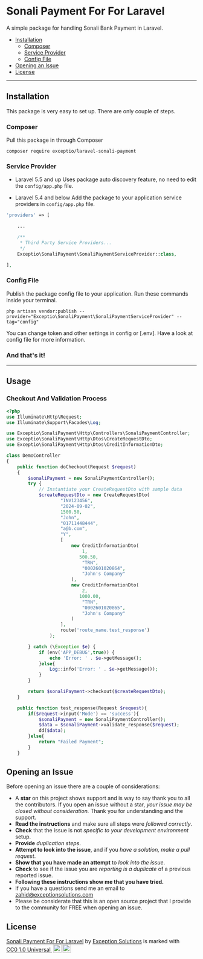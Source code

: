 # Sonali Payment For For Laravel

A simple package for handling Sonali Bank Payment in Laravel.

- [Installation](#installation)
    - [Composer](#composer)
    - [Service Provider](#service-provider)
    - [Config File](#config-file)
- [Opening an Issue](#opening-an-issue)
- [License](#license)

---

## Installation

This package is very easy to set up. There are only couple of steps.

### Composer

Pull this package in through Composer
```
composer require exceptio/laravel-sonali-payment
```

### Service Provider
* Laravel 5.5 and up
Uses package auto discovery feature, no need to edit the `config/app.php` file.

* Laravel 5.4 and below
Add the package to your application service providers in `config/app.php` file.

```php
'providers' => [

    ...

    /**
     * Third Party Service Providers...
     */
    Exceptio\SonaliPayment\SonaliPaymentServiceProvider::class,

],
```

### Config File

Publish the package config file to your application. Run these commands inside your terminal.

    php artisan vendor:publish --provider="Exceptio\SonaliPayment\SonaliPaymentServiceProvider" --tag="config"

You can change token and other settings in config or [.env]. Have a look at config file for more information.


### And that's it!

---

## Usage

### Checkout And Validation Process

```php
<?php
use Illuminate\Http\Request;
use Illuminate\Support\Facades\Log;

use Exceptio\SonaliPayment\Http\Controllers\SonaliPaymentController;
use Exceptio\SonaliPayment\Http\Dtos\CreateRequestDto;
use Exceptio\SonaliPayment\Http\Dtos\CreditInformationDto;

class DemoController
{
    public function doCheckout(Request $request)
    {
        $sonaliPayment = new SonaliPaymentController();
        try {
            // Instantiate your CreateRequestDto with sample data
            $createRequestDto = new CreateRequestDto(
                    "INV123456",
                    "2024-09-02",
                    1500.50,
                    "John",
                    "01711448444",
                    "a@b.com",
                    "Y",
                    [
                        new CreditInformationDto(
                            1,
                           500.50,
                            "TRN",
                            "0002601020864",
                            "John's Company"
                        ),
                        new CreditInformationDto(
                            2,
                           1000.00,
                            "TRN",
                            "0002601020865",
                            "John's Company"
                        )
                    ],
                    route('route_name.test_response')
                );

        } catch (\Exception $e) {
            if (env('APP_DEBUG',true)) {
                echo 'Error: ' . $e->getMessage();
            }else{
                Log::info('Error: ' . $e->getMessage());
            }
        }

        return $sonaliPayment->checkout($createRequestDto);
    }

    public function test_response(Request $request){
        if($request->input('Mode') == 'success'){
            $sonaliPayment = new SonaliPaymentController();
            $data = $sonaliPayment->validate_response($request);
            dd($data);
        }else{
            return "Failed Payment";
        }
    }
```

## Opening an Issue
Before opening an issue there are a couple of considerations:
* A **star** on this project shows support and is way to say thank you to all the contributors. If you open an issue without a star, *your issue may be closed without consideration.* Thank you for understanding and the support.
* **Read the instructions** and make sure all steps were *followed correctly*.
* **Check** that the issue is not *specific to your development environment* setup.
* **Provide** *duplication steps*.
* **Attempt to look into the issue**, and if you *have a solution, make a pull request*.
* **Show that you have made an attempt** to *look into the issue*.
* **Check** to see if the issue you are *reporting is a duplicate* of a previous reported issue.
* **Following these instructions show me that you have tried.**
* If you have a questions send me an email to zahid@exceptionsolutions.com
* Please be considerate that this is an open source project that I provide to the community for FREE when opening an issue. 

## License
<p xmlns:cc="http://creativecommons.org/ns#" xmlns:dct="http://purl.org/dc/terms/"><a property="dct:title" rel="cc:attributionURL" href="https://github.com/exception-soluitions/laravel-sonali-payment">Sonali Payment For For Laravel</a> by <a rel="cc:attributionURL dct:creator" property="cc:attributionName" href="https://github.com/exception-soluitions">Exception Solutions</a> is marked with <a href="http://creativecommons.org/publicdomain/zero/1.0?ref=chooser-v1" target="_blank" rel="license noopener noreferrer" style="display:inline-block;">CC0 1.0 Universal
<img style="height:22px!important;margin-left:3px;vertical-align:text-bottom;" src="https://mirrors.creativecommons.org/presskit/icons/cc.svg?ref=chooser-v1"><img style="height:22px!important;margin-left:3px;vertical-align:text-bottom;" src="https://mirrors.creativecommons.org/presskit/icons/zero.svg?ref=chooser-v1"></a></p>
